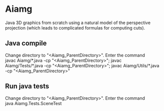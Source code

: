 # Aiamg

Java 3D graphics from scratch using a natural model of the perspective projection (which leads to complicated formulas for computing cuts).


## Java compile
Change directory to "<Aiamg_ParentDirectory>".
Enter the command  
  javac Aiamg/\*.java -cp "<Aiamg_ParentDirectory>"; javac Aiamg/Tests/\*.java -cp "<Aiamg_ParentDirectory>"; javac Aiamg/Utils/\*.java -cp "<Aiamg_ParentDirectory>"


## Run java tests
Change directory to "<Aiamg_ParentDirectory>".
Enter the command  
  java Aiamg.Tests.SceneTest




